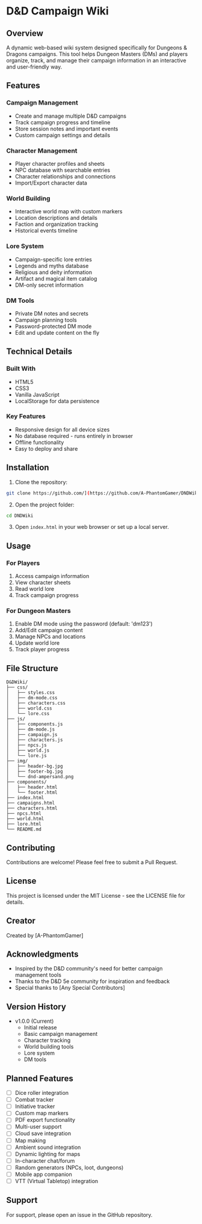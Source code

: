 # D&D Campaign Wiki

## Overview
A dynamic web-based wiki system designed specifically for Dungeons & Dragons campaigns. This tool helps Dungeon Masters (DMs) and players organize, track, and manage their campaign information in an interactive and user-friendly way.

## Features

### Campaign Management
- Create and manage multiple D&D campaigns
- Track campaign progress and timeline
- Store session notes and important events
- Custom campaign settings and details

### Character Management
- Player character profiles and sheets
- NPC database with searchable entries
- Character relationships and connections
- Import/Export character data

### World Building
- Interactive world map with custom markers
- Location descriptions and details
- Faction and organization tracking
- Historical events timeline

### Lore System
- Campaign-specific lore entries
- Legends and myths database
- Religious and deity information
- Artifact and magical item catalog
- DM-only secret information

### DM Tools
- Private DM notes and secrets
- Campaign planning tools
- Password-protected DM mode
- Edit and update content on the fly

## Technical Details

### Built With
- HTML5
- CSS3
- Vanilla JavaScript
- LocalStorage for data persistence

### Key Features
- Responsive design for all device sizes
- No database required - runs entirely in browser
- Offline functionality
- Easy to deploy and share

## Installation

1. Clone the repository:
```bash
git clone https://github.com/](https://github.com/A-PhantomGamer/DNDWiki
```

2. Open the project folder:
```bash
cd DNDWiki
```

3. Open `index.html` in your web browser or set up a local server.

## Usage

### For Players
1. Access campaign information
2. View character sheets
3. Read world lore
4. Track campaign progress

### For Dungeon Masters
1. Enable DM mode using the password (default: 'dm123')
2. Add/Edit campaign content
3. Manage NPCs and locations
4. Update world lore
5. Track player progress

## File Structure
```
D&DWiki/
├── css/
│   ├── styles.css
│   ├── dm-mode.css
│   ├── characters.css
│   ├── world.css
│   └── lore.css
├── js/
│   ├── components.js
│   ├── dm-mode.js
│   ├── campaign.js
│   ├── characters.js
│   ├── npcs.js
│   ├── world.js
│   └── lore.js
├── img/
│   ├── header-bg.jpg
│   ├── footer-bg.jpg
│   └── dnd-ampersand.png
├── components/
│   ├── header.html
│   └── footer.html
├── index.html
├── campaigns.html
├── characters.html
├── npcs.html
├── world.html
├── lore.html
└── README.md
```

## Contributing
Contributions are welcome! Please feel free to submit a Pull Request.

## License
This project is licensed under the MIT License - see the LICENSE file for details.

## Creator
Created by [A-PhantomGamer]

## Acknowledgments
- Inspired by the D&D community's need for better campaign management tools
- Thanks to the D&D 5e community for inspiration and feedback
- Special thanks to [Any Special Contributors]

## Version History
- v1.0.0 (Current)
  - Initial release
  - Basic campaign management
  - Character tracking
  - World building tools
  - Lore system
  - DM tools

## Planned Features
- [ ] Dice roller integration
- [ ] Combat tracker
- [ ] Initiative tracker
- [ ] Custom map markers
- [ ] PDF export functionality
- [ ] Multi-user support
- [ ] Cloud save integration
- [ ] Map making
- [ ] Ambient sound integration 
- [ ] Dynamic lighting for maps
- [ ] In-character chat/forum 
- [ ] Random generators (NPCs, loot, dungeons)
- [ ] Mobile app companion
- [ ] VTT (Virtual Tabletop) integration

## Support
For support, please open an issue in the GitHub repository.
